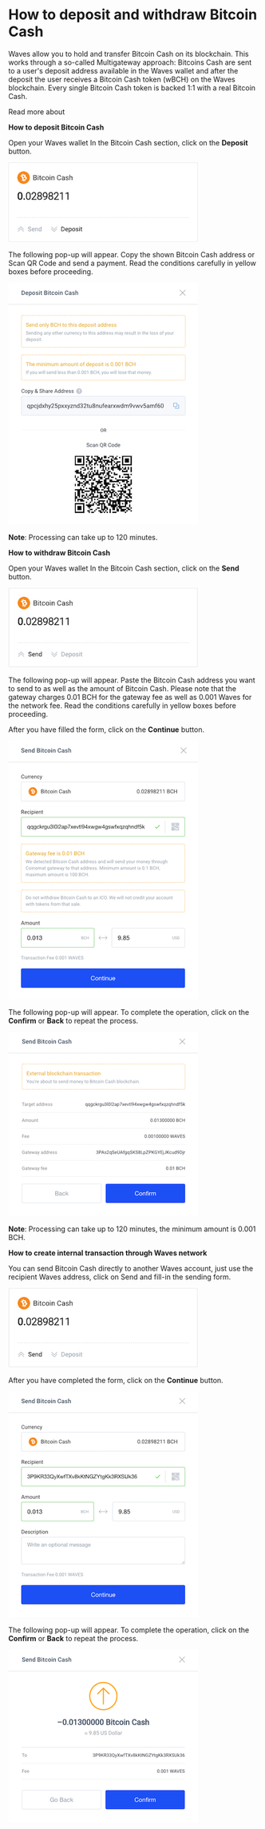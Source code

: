 # How to deposit and withdraw Bitcoin Cash

Waves allow you to hold and transfer Bitcoin Cash on its blockchain. This works through a so-called Multigateway approach: Bitcoins Cash are sent to a user's deposit address available in the Waves wallet and after the deposit the user receives a Bitcoin Cash token (wBCH) on the Waves blockchain. Every single Bitcoin Cash token is backed 1:1 with a real Bitcoin Cash.

Read more about

**How to deposit Bitcoin Cash**

Open your Waves wallet
In the Bitcoin Cash section, click on the **Deposit** button.

![](/_assets/bch_transfers_01.png)

The following pop-up will appear.
Copy the shown Bitcoin Cash address or Scan QR Code and send a payment.
Read the conditions carefully in yellow boxes before proceeding.

![](/_assets/bch_transfers_02.png)

**Note**: Processing can take up to 120 minutes.

**How to withdraw Bitcoin Cash**

Open your Waves wallet
In the Bitcoin Cash section, click on the **Send** button.

![](/_assets/bch_transfers_03.png)

The following pop-up will appear.
Paste the Bitcoin Cash address you want to send to as well as the amount of Bitcoin Cash.
Please note that the gateway charges 0.01 BCH for the gateway fee as well as 0.001 Waves for the network fee. Read the conditions carefully in yellow boxes before proceeding.

After you have filled the form, click on the **Continue** button.

![](/_assets/bch_transfers_04.png)

The following pop-up will appear.
To complete the operation, click on the **Confirm** or **Back** to repeat the process.

![](/_assets/bch_transfers_05.png)

**Note**: Processing can take up to 120 minutes, the minimum amount is 0.001 BCH.

**How to create internal transaction through Waves network**

You can send Bitcoin Cash directly to another Waves account, just use the recipient Waves address, click on Send and fill-in the sending form.

![](/_assets/bch_transfers_06.png)

After you have completed the form, click on the **Continue** button.

![](/_assets/bch_transfers_07.png)

The following pop-up will appear.
To complete the operation, click on the **Confirm** or **Back** to repeat the process.

![](/_assets/bch_transfers_08.png)

